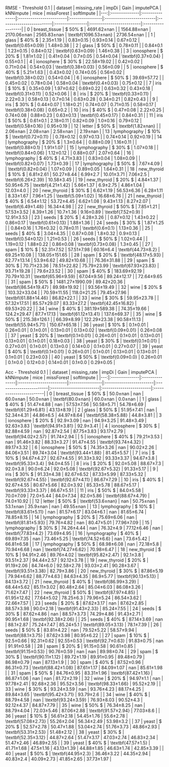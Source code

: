 

 RMSE - Threshold 0.1 
 |    | dataset       | missing_rate   | impDi                   | Gain            | imputePCA                | kNNimpute                | mice            | missForest               | softImpute        |
|---:|:--------------|:---------------|:------------------------|:----------------|:-------------------------|:-------------------------|:----------------|:-------------------------|:------------------|
|  0 | breast_tissue | $ 50\% $       | 4691.62$\pm$nan         |                 | 1564.88$\pm$nan          | 2170.06$\pm$nan          | 2565.83$\pm$nan | \textbf{1096.53$\pm$nan} | 2736.54$\pm$nan   |
|  1 | glass         | $ 40\% $       | 2.35$\pm$1.19           |                 | 0.83$\pm$0.15            | 0.93$\pm$0.14            | 0.67$\pm$0.12   | \textbf{0.65$\pm$0.09}   | 1.48$\pm$0.38     |
|  2 | glass         | $ 50\% $       | 0.78$\pm$0.11           |                 | 0.84$\pm$0.1             | 1.23$\pm$0.15            | 0.84$\pm$0.12   | \textbf{0.63$\pm$0.09}   | 1.46$\pm$0.38     |
|  3 | ionosphere    | $ 20\% $       | 1.81$\pm$1.02           |                 | 0.41$\pm$0.04            | 0.7$\pm$0.05             | 0.54$\pm$0.04   | \textbf{0.37$\pm$0.04}   | 0.55$\pm$0.1      |
|  4 | ionosphere    | $ 30\% $       | 22.58$\pm$19.02         |                 | 0.42$\pm$0.02            | 0.71$\pm$0.04            | 0.54$\pm$0.03   | \textbf{0.38$\pm$0.03}   | 0.56$\pm$0.09     |
|  5 | ionosphere    | $ 40\% $       | 5.21$\pm$1.63           |                 | 0.43$\pm$0.02            | 0.74$\pm$0.05            | 0.56$\pm$0.02   | \textbf{0.38$\pm$0.02}   | 0.54$\pm$0.04     |
|  6 | ionosphere    | $ 50\% $       | 39.69$\pm$57.72         |                 | 0.45$\pm$0.02            | 0.78$\pm$0.04            | 0.58$\pm$0.04   | \textbf{0.4$\pm$0.03}    | 0.75$\pm$0.12     |
|  7 | iris          | $ 10\% $       | 0.35$\pm$0.09           | 1.97$\pm$0.62   | 0.69$\pm$0.22            | 0.63$\pm$0.32            | 0.43$\pm$0.18   | \textbf{0.31$\pm$0.11}   | 0.52$\pm$0.06     |
|  8 | iris          | $ 20\% $       | \textbf{0.33$\pm$0.11}  | 2.22$\pm$0.3    | 0.58$\pm$0.13            | 0.7$\pm$0.14             | 0.63$\pm$0.28   | 0.34$\pm$0.21            | 0.82$\pm$0.43     |
|  9 | iris          | $ 30\% $       | 0.44$\pm$0.07           | 1.18$\pm$0.21   | 0.74$\pm$0.07            | 0.71$\pm$0.15            | 0.58$\pm$0.17   | \textbf{0.38$\pm$0.08}   | 0.65$\pm$0.2      |
| 10 | iris          | $ 40\% $       | 0.47$\pm$0.08           | 2.22$\pm$0.25   | 0.74$\pm$0.08            | 0.88$\pm$0.23            | 0.63$\pm$0.13   | \textbf{0.45$\pm$0.17}   | 0.84$\pm$0.31     |
| 11 | iris          | $ 50\% $       | 0.61$\pm$0.1            | 2.18$\pm$0.11   | 0.82$\pm$0.09            | 1.0$\pm$0.16             | 0.79$\pm$0.12   | \textbf{0.58$\pm$0.16}   | 0.95$\pm$0.19     |
| 12 | letter        | $ 50\% $       | \textbf{1.82$\pm$nan}   |                 | 2.06$\pm$nan             | 2.08$\pm$nan             | 2.58$\pm$nan    |                          | 2.19$\pm$nan      |
| 13 | lymphography  | $ 10\% $       | \textbf{0.72$\pm$0.11}  |                 | 0.78$\pm$0.12            | 0.97$\pm$0.13            |                 | 0.74$\pm$0.14            | 0.92$\pm$0.19     |
| 14 | lymphography  | $ 20\% $       | 1.3$\pm$0.64            |                 | 0.88$\pm$0.09            | 1.16$\pm$0.11            |                 | \textbf{0.88$\pm$0.1}    | 1.91$\pm$1.07     |
| 15 | lymphography  | $ 30\% $       | 1.07$\pm$0.18           |                 | \textbf{0.84$\pm$0.06}   | 1.12$\pm$0.12            |                 | 0.88$\pm$0.07            | 2.07$\pm$0.64     |
| 16 | lymphography  | $ 40\% $       | 4.71$\pm$3.83           |                 | 0.83$\pm$0.04            | 1.08$\pm$0.09            |                 | \textbf{0.82$\pm$0.07}   | 1.73$\pm$0.39     |
| 17 | lymphography  | $ 50\% $       | 7.67$\pm$4.09           |                 | \textbf{0.82$\pm$0.04}   | 1.07$\pm$0.09            |                 | 0.89$\pm$0.05            | 1.64$\pm$0.31     |
| 18 | new_thyroid   | $ 10\% $       | 6.81$\pm$2.61           | 50.27$\pm$8.44  | 6.99$\pm$2.7             | 10.01$\pm$3.71           | 7.06$\pm$2.5    | \textbf{6.26$\pm$2.39}   | 10.58$\pm$3.45    |
| 19 | new_thyroid   | $ 20\% $       | 4.84$\pm$1.37           | 50.95$\pm$6.75  | \textbf{4.21$\pm$1.42}   | 5.66$\pm$1.37            | 6.9$\pm$2.75    | 4.86$\pm$1.04            | 12.03$\pm$4.0     |
| 20 | new_thyroid   | $ 30\% $       | 6.62$\pm$1.19           | 56.53$\pm$6.36  | 6.28$\pm$1.11            | 8.33$\pm$1.67            | 7.96$\pm$1.25   | \textbf{5.09$\pm$1.02}   | 16.68$\pm$6.76    |
| 21 | new_thyroid   | $ 40\% $       | 6.54$\pm$1.12           | 53.72$\pm$4.45  | 6.62$\pm$1.08            | 9.43$\pm$1.13            | 8.27$\pm$2.07   | \textbf{6.49$\pm$1.48}   | 16.34$\pm$4.98    |
| 22 | new_thyroid   | $ 50\% $       | 7.85$\pm$1.21           | 57.53$\pm$3.52  | 8.39$\pm$1.26            | 10.7$\pm$1.36            | 9.16$\pm$0.89   | \textbf{7.52$\pm$0.9}    | 12.91$\pm$3.53    |
| 23 | seeds         | $ 20\% $       | 4.28$\pm$3.26           |                 | 0.87$\pm$0.12            | 1.43$\pm$0.22            | 0.86$\pm$0.17   | \textbf{0.61$\pm$0.13}   | 1.88$\pm$1.36     |
| 24 | seeds         | $ 30\% $       | 1.87$\pm$1.25           |                 | 0.84$\pm$0.16            | 1.76$\pm$0.32            | 0.78$\pm$0.11   | \textbf{0.6$\pm$0.1}     | 1.13$\pm$0.36     |
| 25 | seeds         | $ 40\% $       | 3.04$\pm$4.35           |                 | 0.87$\pm$0.08            | 1.8$\pm$0.32             | 0.9$\pm$0.13    | \textbf{0.54$\pm$0.12}   | 1.21$\pm$0.53     |
| 26 | seeds         | $ 50\% $       | 1.02$\pm$0.44           |                 | 1.19$\pm$0.12            | 1.88$\pm$0.22            | 0.86$\pm$0.08   | \textbf{0.73$\pm$0.08}   | 1.3$\pm$0.45      |
| 27 | spam          | $ 10\% $       | 52.31$\pm$7.52          | 57.51$\pm$7.98  | 60.16$\pm$6.4            | \textbf{44.73$\pm$8.2}   | 69.25$\pm$10.08 |                          | 138.05$\pm$151.65 |
| 28 | spam          | $ 20\% $       | \textbf{48.17$\pm$5.93} | 62.77$\pm$13.14 | 53.9$\pm$6.62            | 49.82$\pm$10.68          |                 |                          | 76.36$\pm$31.88   |
| 29 | spam          | $ 30\% $       | 70.71$\pm$23.36         | 78.51$\pm$22.82 | 75.79$\pm$23.99          | \textbf{67.93$\pm$23.83} | 93.71$\pm$19.28 |                          | 79.6$\pm$23.52    |
| 30 | spam          | $ 40\% $       | 183.69$\pm$92.19        | 70.79$\pm$10.31 | \textbf{65.96$\pm$9.59}  | 67.04$\pm$9.56           | 89.24$\pm$12.17 |                          | 72.64$\pm$9.65    |
| 31 | spam          | $ 50\% $       | 1481.27$\pm$1990.09     | 89.42$\pm$20.36 | \textbf{86.54$\pm$19.47} | 89.98$\pm$19.92          |                 |                          | 93.56$\pm$19.49   |
| 32 | wine          | $ 20\% $       | 103.32$\pm$33.04        |                 | 70.59$\pm$11.55          | 118.0$\pm$21.25          | 79.45$\pm$27.96 | \textbf{61.88$\pm$14.46} | 86.82$\pm$22.1    |
| 33 | wine          | $ 30\% $       | 59.95$\pm$23.78         |                 | 57.32$\pm$17.51          | 85.57$\pm$29.07          | 83.33$\pm$27.2  | \textbf{42.45$\pm$16.82} | 69.53$\pm$20.22   |
| 34 | wine          | $ 40\% $       | 381.19$\pm$589.38       |                 | 74.35$\pm$19.66          | 124.2$\pm$29.47          | 87.7$\pm$17.13  | \textbf{61.12$\pm$13.41} | 137.6$\pm$69.37   |
| 35 | wine          | $ 50\% $       | 215.38$\pm$126.1        |                 | 66.39$\pm$8.99           | 122.29$\pm$23.38         | 90.58$\pm$11.13 | \textbf{55.94$\pm$5.71}  | 150.67$\pm$65.18  |
| 36 | yeast         | $ 10\% $       | 0.1$\pm$0.01            | 0.26$\pm$0.01   | 0.1$\pm$0.01             | 0.13$\pm$0.01            | 0.13$\pm$0.02   | \textbf{0.09$\pm$0.01}   | 0.26$\pm$0.08     |
| 37 | yeast         | $ 20\% $       | \textbf{0.1$\pm$0.01}   | 0.26$\pm$0.01   | 0.1$\pm$0.01             | 0.13$\pm$0.01            | 0.13$\pm$0.01   | 0.1$\pm$0.01             | 0.18$\pm$0.03     |
| 38 | yeast         | $ 30\% $       | \textbf{0.1$\pm$0.01}   | 0.27$\pm$0.01   | 0.1$\pm$0.01             | 0.13$\pm$0.0             | 0.14$\pm$0.0    | 0.1$\pm$0.01             | 0.27$\pm$0.07     |
| 39 | yeast         | $ 40\% $       | \textbf{0.1$\pm$0.01}   | 0.26$\pm$0.01   | 0.1$\pm$0.01             | 0.13$\pm$0.01            | 0.13$\pm$0.01   | 0.1$\pm$0.01             | 0.23$\pm$0.03     |
| 40 | yeast         | $ 50\% $       | \textbf{0.09$\pm$0.0}   | 0.26$\pm$0.01   | 0.1$\pm$0.0              | 0.12$\pm$0.0             | 0.14$\pm$0.01   | 0.1$\pm$0.0              | 0.29$\pm$0.05     |

 Acc - Threshold 0.1 
 |    | dataset       | missing_rate   | impDi                   | Gain            | imputePCA               | kNNimpute               | mice                    | missForest              | softImpute              |
|---:|:--------------|:---------------|:------------------------|:----------------|:------------------------|:------------------------|:------------------------|:------------------------|:------------------------|
|  0 | breast_tissue | $ 50\% $       | 50.0$\pm$nan            | nan             | 60.0$\pm$nan            | 50.0$\pm$nan            | \textbf{80.0$\pm$nan}   | 60.0$\pm$nan            | 0.0$\pm$nan             |
|  1 | glass         | $ 40\% $       | 51.47$\pm$4.88          | nan             | 57.53$\pm$7.56          | 50.58$\pm$5.71          | 54.78$\pm$6.69          | \textbf{61.29$\pm$6.81} | 43.13$\pm$8.19          |
|  2 | glass         | $ 50\% $       | 51.95$\pm$7.41          | nan             | 52.34$\pm$4.31          | 44.86$\pm$6.5           | 44.97$\pm$8.64          | \textbf{58.38$\pm$5.88} | 44.8$\pm$3.81           |
|  3 | ionosphere    | $ 20\% $       | 92.9$\pm$3.09           | nan             | 94.9$\pm$3.25           | 91.48$\pm$3.49          | 92.63$\pm$3.83          | \textbf{94.91$\pm$3.81} | 92.9$\pm$3.41           |
|  4 | ionosphere    | $ 30\% $       | 82.88$\pm$4.59          | nan             | 92.87$\pm$2.54          | 87.75$\pm$3.83          | 93.17$\pm$2.79          | \textbf{94.02$\pm$2.57} | 91.74$\pm$2.94          |
|  5 | ionosphere    | $ 40\% $       | 79.21$\pm$3.53          | nan             | 91.46$\pm$3.82          | 88.33$\pm$3.27          | 91.47$\pm$4.55          | \textbf{93.74$\pm$4.32} | 89.17$\pm$3.32          |
|  6 | ionosphere    | $ 50\% $       | 74.35$\pm$3.26          | nan             | 90.02$\pm$2.26          | 84.06$\pm$3.51          | 89.74$\pm$3.04          | \textbf{93.44$\pm$1.88} | 81.45$\pm$5.57          |
|  7 | iris          | $ 10\% $       | 94.67$\pm$4.27          | 92.67$\pm$4.55  | 91.33$\pm$3.92          | 93.33$\pm$3.37          | 94.67$\pm$3.8           | \textbf{95.33$\pm$3.4}  | 94.0$\pm$4.55           |
|  8 | iris          | $ 20\% $       | 92.0$\pm$5.08           | 88.67$\pm$7.3   | 92.0$\pm$3.8            | 90.0$\pm$6.24           | 92.0$\pm$5.08           | \textbf{92.67$\pm$5.32} | 91.33$\pm$5.17          |
|  9 | iris          | $ 30\% $       | 91.33$\pm$4.38          | 82.67$\pm$6.52  | 87.33$\pm$5.99          | 87.33$\pm$5.32          | \textbf{92.67$\pm$4.55} | \textbf{92.67$\pm$4.11} | 86.67$\pm$7.29          |
| 10 | iris          | $ 40\% $       | 92.67$\pm$4.55          | 80.67$\pm$5.66  | 82.0$\pm$3.92           | 85.33$\pm$5.78          | 88.67$\pm$5.17          | \textbf{93.33$\pm$3.37} | 86.67$\pm$5.51          |
| 11 | iris          | $ 50\% $       | 84.0$\pm$5.58           | 70.0$\pm$7.09   | 72.0$\pm$5.44           | 84.0$\pm$7.34           | 82.0$\pm$5.86           | \textbf{88.67$\pm$4.79} | 74.0$\pm$10.92          |
| 12 | letter        | $ 50\% $       | \textbf{53.6$\pm$nan}   | nan             | 50.75$\pm$nan           | 53.1$\pm$nan            | 35.9$\pm$nan            | nan                     | 49.55$\pm$nan           |
| 13 | lymphography  | $ 10\% $       | \textbf{83.61$\pm$5.11} | nan             | 81.57$\pm$6.17          | 83.04$\pm$6.1           | nan                     | 81.65$\pm$6.74          | 78.85$\pm$8.15          |
| 14 | lymphography  | $ 20\% $       | 75.69$\pm$6.06          | nan             | \textbf{81.81$\pm$5.93} | 79.76$\pm$4.82          | nan                     | 80.47$\pm$5.01          | 77.96$\pm$7.09          |
| 15 | lymphography  | $ 30\% $       | 74.26$\pm$4.44          | nan             | 76.32$\pm$4.9           | 77.12$\pm$6.46          | nan                     | \textbf{77.83$\pm$4.2}  | 73.69$\pm$4.95          |
| 16 | lymphography  | $ 40\% $       | 69.89$\pm$7.35          | nan             | 73.46$\pm$5.25          | \textbf{74.52$\pm$6.6}  | nan                     | 73.6$\pm$5.42           | 66.81$\pm$6.58          |
| 17 | lymphography  | $ 50\% $       | 68.98$\pm$6.08          | nan             | 72.18$\pm$5.8           | 70.94$\pm$6.68          | nan                     | \textbf{74.27$\pm$6.62} | 70.98$\pm$6.47          |
| 18 | new_thyroid   | $ 10\% $       | 94.91$\pm$2.46          | 89.76$\pm$4.02  | \textbf{95.82$\pm$2.47} | 92.1$\pm$3.8            | 93.51$\pm$2.37          | 94.44$\pm$2.57          | 92.12$\pm$3.78          |
| 19 | new_thyroid   | $ 20\% $       | 91.19$\pm$2.06          | 84.74$\pm$6.0   | 92.58$\pm$2.78          | 93.03$\pm$2.41          | 90.28$\pm$3.67          | \textbf{93.51$\pm$3.38} | 82.79$\pm$3.86          |
| 20 | new_thyroid   | $ 30\% $       | 87.86$\pm$5.19          | 79.94$\pm$6.62  | 88.77$\pm$4.63          | 84.63$\pm$4.35          | 86.9$\pm$5.77           | \textbf{90.13$\pm$5.13} | 84.13$\pm$3.72          |
| 21 | new_thyroid   | $ 40\% $       | \textbf{86.99$\pm$3.29} | 68.44$\pm$5.62  | 85.11$\pm$3.02          | 80.48$\pm$2.64          | 85.04$\pm$6.03          | 86.08$\pm$3.26          | 71.62$\pm$7.47          |
| 22 | new_thyroid   | $ 50\% $       | \textbf{87.97$\pm$4.85} | 61.95$\pm$12.62 | 77.64$\pm$5.02          | 78.25$\pm$6.3           | 79.96$\pm$5.24          | 86.54$\pm$3.62          | 72.66$\pm$7.57          |
| 23 | seeds         | $ 20\% $       | 87.62$\pm$3.17          | nan             | 87.62$\pm$2.85          | 88.57$\pm$3.98          | 90.0$\pm$2.18           | \textbf{91.43$\pm$2.33} | 85.24$\pm$7.55          |
| 24 | seeds         | $ 30\% $       | 87.62$\pm$4.86          | nan             | 88.57$\pm$3.73          | 74.29$\pm$4.86          | 91.43$\pm$2.71          | 90.95$\pm$1.68          | \textbf{92.38$\pm$2.06} |
| 25 | seeds         | $ 40\% $       | 87.14$\pm$3.69          | nan             | 88.1$\pm$2.87           | 75.24$\pm$7.47          | 85.24$\pm$5.1           | \textbf{89.05$\pm$3.13} | 78.1$\pm$7.39           |
| 26 | seeds         | $ 50\% $       | 83.81$\pm$4.22          | nan             | 79.52$\pm$5.22          | 58.57$\pm$9.94          | \textbf{88.1$\pm$3.75}  | 87.62$\pm$3.98          | 80.95$\pm$6.22          |
| 27 | spam          | $ 10\% $       | 92.5$\pm$0.66           | 92.31$\pm$0.62  | 92.55$\pm$0.53          | \textbf{92.7$\pm$0.63}  | 91.83$\pm$0.75          | nan                     | 91.91$\pm$0.58          |
| 28 | spam          | $ 20\% $       | 91.15$\pm$0.58          | 90.61$\pm$0.85  | \textbf{91.15$\pm$0.53} | 90.76$\pm$0.59          | nan                     | nan                     | 89.98$\pm$0.74          |
| 29 | spam          | $ 30\% $       | \textbf{90.11$\pm$1.12} | 89.72$\pm$1.19  | 89.91$\pm$0.95          | 89.48$\pm$0.79          | 86.98$\pm$0.79          | nan                     | 87.13$\pm$1.9           |
| 30 | spam          | $ 40\% $       | 87.52$\pm$0.96          | 86.31$\pm$0.73  | \textbf{88.42$\pm$1.08} | 87.61$\pm$1.17          | 84.09$\pm$1.07          | nan                     | 85.61$\pm$1.98          |
| 31 | spam          | $ 50\% $       | 84.76$\pm$0.95          | 83.31$\pm$1.96  | \textbf{87.42$\pm$1.16} | 86.87$\pm$1.06          | nan                     | nan                     | 81.72$\pm$2.19          |
| 32 | wine          | $ 20\% $       | 94.97$\pm$1.1           | nan             | 97.78$\pm$2.41          | 92.68$\pm$2.36          | 95.52$\pm$3.56          | \textbf{98.33$\pm$1.66} | 95.52$\pm$2.19          |
| 33 | wine          | $ 30\% $       | 93.24$\pm$3.59          | nan             | 93.76$\pm$4.23          | 88.17$\pm$4.25          | 89.84$\pm$3.65          | \textbf{95.42$\pm$3.71} | 93.79$\pm$2.6           |
| 34 | wine          | $ 40\% $       | 88.79$\pm$4.58          | nan             | \textbf{93.24$\pm$3.59} | 76.93$\pm$8.03          | 90.52$\pm$4.3           | 92.12$\pm$4.37          | 84.87$\pm$7.79          |
| 35 | wine          | $ 50\% $       | 76.34$\pm$8.25          | nan             | 88.79$\pm$4.04          | 72.03$\pm$5.46          | 87.06$\pm$2.88          | \textbf{91.57$\pm$2.94} | 77.03$\pm$8.6           |
| 36 | yeast         | $ 10\% $       | 56.61$\pm$2.18          | 54.45$\pm$1.76  | 55.6$\pm$2.78           | \textbf{57.08$\pm$2.73} | 55.26$\pm$2.04          | 56.34$\pm$2.49          | 53.98$\pm$3.2           |
| 37 | yeast         | $ 20\% $       | 52.57$\pm$2.78          | 50.47$\pm$1.88  | 53.04$\pm$2.74          | 51.76$\pm$3.73          | 48.86$\pm$2.93          | \textbf{53.31$\pm$2.53} | 51.48$\pm$2.12          |
| 38 | yeast         | $ 30\% $       | \textbf{52.35$\pm$3.12} | 44.87$\pm$2.64  | 51.47$\pm$3.17          | 47.03$\pm$2.74          | 46.83$\pm$2.34          | 51.47$\pm$2.46          | 46.89$\pm$2.55          |
| 39 | yeast         | $ 40\% $       | \textbf{47.57$\pm$1.5}  | 41.71$\pm$1.68  | 47.5$\pm$1.16           | 43.13$\pm$1.39          | 44.88$\pm$1.85          | 46.63$\pm$1.74          | 42.85$\pm$3.39          |
| 40 | yeast         | $ 50\% $       | \textbf{44.95$\pm$2.3}  | 36.46$\pm$3.22  | 44.35$\pm$2.94          | 40.83$\pm$2.4           | 40.09$\pm$2.73          | 41.85$\pm$2.65          | 37.73$\pm$1.97          |